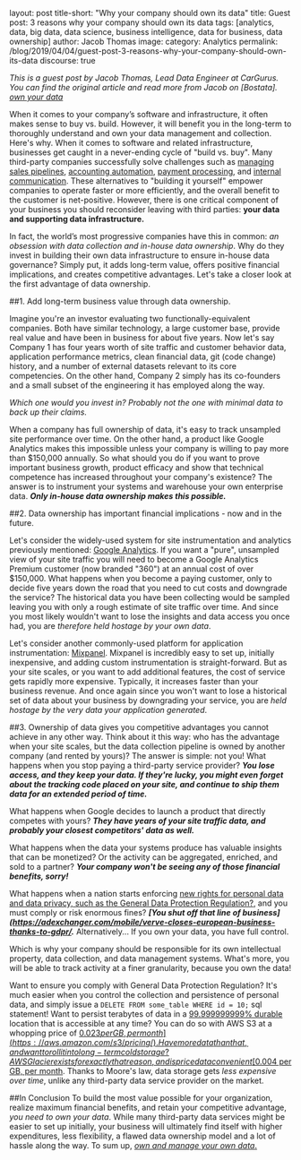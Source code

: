 layout: post
title-short: "Why your company should own its data"
title: Guest post: 3 reasons why your company should own its data
tags: [analytics, data, big data, data science, business intelligence, data for business, data ownership]
author: Jacob Thomas
image:
category: Analytics
permalink: /blog/2019/04/04/guest-post-3-reasons-why-your-company-should-own-its-data
discourse: true



*This is a guest post by Jacob Thomas, Lead Data Engineer at CarGurus. You can find the original article and read more from Jacob on [Bostata]. [own your data]*

When it comes to your company’s software and infrastructure, it often makes sense to buy vs. build. However, it will benefit you in the long-term to thoroughly understand and own your data management and collection. Here's why.
When it comes to software and related infrastructure, businesses get caught in a never-ending cycle of "build vs. buy". Many third-party companies successfully solve challenges such as [managing sales pipelines](https://www.salesforce.com/), [accounting automation](http://www.netsuite.com/), [payment processing](https://stripe.com/), and [internal communication](https://slack.com/). These alternatives to "building it yourself" empower companies to operate faster or more efficiently, and the overall benefit to the customer is net-positive.
However, there is one critical component of your business you should reconsider leaving with third parties: **your data and supporting data infrastructure.**

In fact, the world’s most progressive companies have this in common: *an obsession with data collection and in-house data ownership*. Why do they invest in building their own data infrastructure to ensure in-house data governance? Simply put, it adds long-term value, offers positive financial implications, and creates competitive advantages.
Let's take a closer look at the first advantage of data ownership.

##1. Add long-term business value through data ownership.

Imagine you're an investor evaluating two functionally-equivalent companies. Both have similar technology, a large customer base, provide real value and have been in business for about five years. Now let's say Company 1 has four years worth of site traffic and customer behavior data, application performance metrics, clean financial data, git (code change) history, and a number of external datasets relevant to its core competencies. On the other hand, Company 2 simply has its co-founders and a small subset of the engineering it has employed along the way.

*Which one would you invest in?*
*Probably not the one with minimal data to back up their claims.*

When a company has full ownership of data, it's easy to track unsampled site performance over time. On the other hand, a product like Google Analytics makes this impossible unless your company is willing to pay more than $150,000 annually.
So what should you do if you want to prove important business growth, product efficacy and show that technical competence has increased throughout your company's existence? The answer is to instrument your systems and warehouse your own enterprise data.
***Only in-house data ownership makes this possible.***

##2. Data ownership has important financial implications -  now and in the future.

Let's consider the widely-used system for site instrumentation and analytics previously mentioned: [Google Analytics](https://analytics.google.com/). If you want a "pure", unsampled view of your site traffic you will need to become a Google Analytics Premium customer (now branded "360") at an annual cost of over $150,000.
What happens when you become a paying customer, only to decide five years down the road that you need to cut costs and downgrade the service? The historical data you have been collecting would be sampled leaving you with only a rough estimate of site traffic over time. And since you most likely wouldn't want to lose the insights and data access you once had, you are *therefore held hostage by your own data*.

Let's consider another commonly-used platform for application instrumentation: [Mixpanel](https://mixpanel.com/). Mixpanel is incredibly easy to set up, initially inexpensive, and adding custom instrumentation is straight-forward. But as your site scales, or you want to add additional features, the cost of service gets rapidly more expensive. Typically, it increases faster than your business revenue. And once again since you won't want to lose a historical set of data about your business by downgrading your service, you are *held hostage by the very data your application generated*.

##3. Ownership of data gives you competitive advantages you cannot achieve in any other way.
Think about it this way: who has the advantage when your site scales, but the data collection pipeline is owned by another company (and rented by yours)? The answer is simple: not you!
What happens when you stop paying a third-party service provider?
***You lose access, and they keep your data. If they're lucky, you might even forget about the tracking code placed on your site, and continue to ship them data for an extended period of time.***

What happens when Google decides to launch a product that directly competes with yours?
***They have years of your site traffic data, and probably your closest competitors' data as well.***

What happens when the data your systems produce has valuable insights that can be monetized? Or the activity can be aggregated, enriched, and sold to a partner?
***Your company won't be seeing any of those financial benefits, sorry!***

What happens when a nation starts enforcing [new rights for personal data and data privacy, such as the General Data Protection Regulation?](https://www.wired.co.uk/article/what-is-gdpr-uk-eu-legislation-compliance-summary-fines-2018), and you must comply or risk enormous fines?
***[You shut off that line of business](https://adexchanger.com/mobile/verve-closes-european-business-thanks-to-gdpr/.***
Alternatively...
If you own your data, you have full control.

Which is why your company should be responsible for its own intellectual property, data collection, and data management systems. What's more, you will be able to track activity at a finer granularity, because you own the data!

Want to ensure you comply with General Data Protection Regulation? It's much easier when you control the collection and persistence of personal data, and simply issue a `DELETE FROM some_table WHERE id = 10;` sql statement!
Want to persist terabytes of data in a [99.999999999% durable](https://aws.amazon.com/s3/faqs/) location that is accessible at any time? You can do so with AWS S3 at a whopping price of [$0.023 per GB, per month](https://aws.amazon.com/s3/pricing/). Have more data than that, and want to roll it into long-term cold storage? AWS Glacier exists for exactly that reason, and is priced at a convenient [$0.004 per GB, per month](https://aws.amazon.com/glacier/pricing/). Thanks to Moore's law, data storage gets *less expensive over time*, unlike any third-party data service provider on the market.

##In Conclusion
To build the most value possible for your organization, realize maximum financial benefits, and retain your competitive advantage, *you need to own your data*. While many third-party data services might be easier to set up initially, your business will ultimately find itself with higher expenditures, less flexibility, a flawed data ownership model and a lot of hassle along the way. To sum up, [*own and manage your own data*.](https://bostata.com/post/why_your_company_should_own_its_own_data/)




[own your data]: https://bostata.com/post/why_your_company_should_own_its_own_data/
